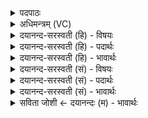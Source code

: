 <details><summary>पदपाठः</summary>

होता॑। य॒क्ष॒त्। ब॒र्हिः। ऊर्ण॑म्रदा॒ इत्यूर्ण॑ऽम्रदाः। भि॒षक्। ना॑सत्या। भि॒षजा॑। अ॒श्विना॑। अश्वा॑। शिशु॑म॒तीति॒ शिशु॑ऽमती। भि॒षक्। धे॒नुः। सर॑स्वती। भि॒षक्। दु॒हे। इन्द्रा॑य। भे॒ष॒जम्। पयः॑। सोमः॑। प॒रि॒स्रु॒तेति॑ परि॒ऽस्रुता॑। घृ॒तम्। मधु॑। व्यन्तु॑। आज्य॑स्य। होतः॑। यज॑। ३३।
</details>

<details><summary>अधिमन्त्रम् (VC)</summary>

- अश्व्यादयो देवताः
- स्वस्त्यात्रेय ऋषिः
- निचृदष्टिः
- मध्यमः
</details>

<details><summary>दयानन्द-सरस्वती (हि) - विषयः</summary>

फिर उसी विषय को अगले मन्त्र में कहा है ॥
</details>

<details><summary>दयानन्द-सरस्वती (हि) - पदार्थः</summary>

पदार्थान्वयभाषाः -  हे (होतः) हवन करनेहारे जन ! जैसे (होता) देने हारा (ऊर्णम्रदाः) ढाँपने हारों को मर्दन करनेवाले जन (भिषक्) वैद्य (शिशुमती) और प्रशंसित बालकोंवाली (अश्वा) शीघ्र चलनेवाली घोड़ी (दुहे) परिपूर्ण करने के लिए (बर्हिः) अन्तरिक्ष को (यक्षत्) सङ्गत करें वा जैसे (नासत्या) सत्यव्यवहार करने हारे (अश्विना) वैद्यविद्या में व्याप्त (भिषजा) उत्तम वैद्य मेल करें वा जैसे (भिषक्) रोग मिटाने और (धेनुः) दुग्ध देनेवाली गाय वा (सरस्वती) उत्तम विज्ञानवाली वाणी (भिषक्) सामान्य वैद्य (इन्द्राय) जीव के लिए मेल करें, वैसे जो (परिस्रुता) प्राप्त हुए रस के साथ (भेषजम्) जल (पयः) दूध (सोमः) ओषधिगण (घृतम्) घी (मधु) सहत (व्यन्तु) प्राप्त हों, उन के साथ वर्त्तमान तू (आज्यस्य) घी का (यज) हवन कर ॥३३ ॥
</details>

<details><summary>दयानन्द-सरस्वती (हि) - भावार्थः</summary>

भावार्थभाषाः -  इस मन्त्र में वाचकलुप्तोपमालङ्कार है। जो मनुष्य विद्या और सङ्गति से सब पदार्थों से उपकार ग्रहण करें, तो वायु और अग्नि के समान सब विद्याओं के सुखों को व्याप्त होवें ॥३३ ॥
</details>

<details><summary>दयानन्द-सरस्वती (सं) - विषयः</summary>

पुनस्तमेव विषयमाह ॥
</details>

<details><summary>दयानन्द-सरस्वती (सं) - पदार्थः</summary>

पदार्थान्वयभाषाः -  हे होतर्यथा होतोर्णम्रदा भिषक्शिशुमत्यश्वा च दुहे बर्हिर्यक्षत्। नासत्याऽश्विना भिषजा यजेतां भिषग्धेनुः सरस्वती भिषगिन्द्राय यक्षत्तथा यानि परिस्रुता भेषजं पयः सोमो घृतं मधु व्यन्तु तैः सह वर्त्तमानस्त्वमाज्यस्य यज ॥३३ ॥
</details>

<details><summary>दयानन्द-सरस्वती (सं) - भावार्थः</summary>

भावार्थभाषाः -  अत्र वाचकलुप्तोपमालङ्कारः। यदि मनुष्या विद्यासङ्गतिभ्यां सर्वेभ्यः पदार्थेभ्य उपकारान् गृह्णीयुस्तर्हि वाय्वग्निवत्सर्वविद्यासुखानि व्याप्नुयुः ॥३३ ॥
</details>

<details><summary>सविता जोशी ← दयानन्दः (म) - भावार्थः</summary>

भावार्थभाषाः -  या मंत्रात वाचकलुप्तोपमालंकार आहे. अग्नी व वायू जसे सर्वत्र व्याप्त असतात, तसे जी माणसे विद्या व सत्संगाने सर्व पदार्थांचा यथायोग्य उपयोग करून घेतात त्यांना सर्व प्रकारचे सुख मिळते.
</details>